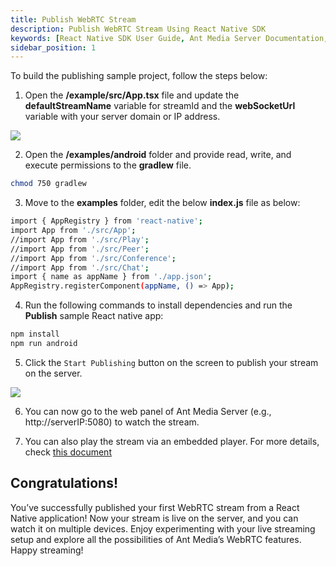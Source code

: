 ```yaml
---
title: Publish WebRTC Stream
description: Publish WebRTC Stream Using React Native SDK
keywords: [React Native SDK User Guide, Ant Media Server Documentation, Ant Media Server Tutorials]
sidebar_position: 1
---
```


To build the publishing sample project, follow the steps below:

1. Open the **/example/src/App.tsx** file and update the **defaultStreamName** variable for streamId and the **webSocketUrl** variable with your server domain or IP address.

![](@site/static/img/image-1654599250441.png)

2. Open the **/examples/android** folder and provide read, write, and execute permissions to the **gradlew** file.

```bash
chmod 750 gradlew
```

3. Move to the **examples** folder, edit the below **index.js** file as below:

```bash
import { AppRegistry } from 'react-native';
import App from './src/App';
//import App from './src/Play';
//import App from './src/Peer';
//import App from './src/Conference';
//import App from './src/Chat';
import { name as appName } from './app.json';
AppRegistry.registerComponent(appName, () => App);
```

4. Run the following commands to install dependencies and run the **Publish** sample React native app:

```bash
npm install
npm run android
```

5. Click the `Start Publishing` button on the screen to publish your stream on the server.

![](@site/static/img/image-1654599372613.png)

6. You can now go to the web panel of Ant Media Server (e.g., http://serverIP:5080) to watch the stream.

7. You can also play the stream via an embedded player. For more details, check [this document](https://antmedia.io/docs/guides/playing-live-stream/embedded-web-player/)


## Congratulations!

You’ve successfully published your first WebRTC stream from a React Native application! Now your stream is live on the server, and you can watch it on multiple devices. Enjoy experimenting with your live streaming setup and explore all the possibilities of Ant Media’s WebRTC features. Happy streaming!